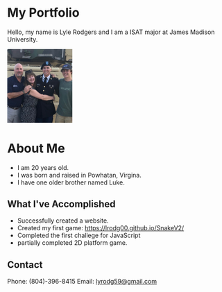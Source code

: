 <h1>My Portfolio</h1>  

Hello, my name is Lyle Rodgers and I am a ISAT major at James Madison University.

<img src="IMG_0343.jpg" width=150>

# About Me
- I am 20 years old.
- I was born and raised in Powhatan, Virgina.
- I have one older brother named Luke.


## What I've Accomplished
- Successfully created a website.
- Created my first game: https://lrodg00.github.io/SnakeV2/
- Completed the first challege for JavaScript
- partially completed 2D platform game.


## Contact

Phone: (804)-396-8415
Email: lyrodg59@gmail.com
